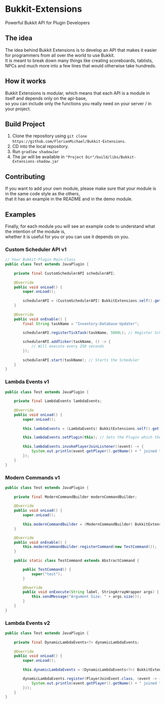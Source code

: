 # Bukkit-Extensions
Powerful Bukkit API for Plugin Developers

## The idea
The idea behind Bukkit Extensions is to develop an API that makes it easier for programmers from all over the world to use Bukkit. <br>
It is meant to break down many things like creating scoreboards, tablists, NPCs and much more into a few lines that would otherwise take hundreds. <br>

## How it works
Bukkit Extensions is modular, which means that each API is a module in itself and depends only on the api-base, <br>
so you can include only the functions you really need on your server / in your project.

## Build Project
1. Clone the repository using `git clone https://github.com/FlorianMichael/Bukkit-Extensions`.
2. CD into the local repository.
3. Run `gradlew shadowJar`
4. The jar will be available in `"Project Dir"/build/libs/Bukkit-Extensions-shadow.jar`

## Contributing
If you want to add your own module, please make sure that your module is in the same code style as the others, <br>
that it has an example in the README and in the demo module.

## Examples

Finally, for each module you will see an example code to understand what the intention of the module is, <br>
whether it is useful for you or you can use it depends on you.

### Custom Scheduler API v1

```java
// Your Bukkit-Plugin Main-Class
public class Test extends JavaPlugin {
    
    private final CustomSchedulerAPI schedulerAPI;
    
    @Override
    public void onLoad() {
        super.onLoad();
        
        schedulerAPI = (CustomSchedulerAPI) BukkitExtensions.self().get(CustomSchedulerAPI.class);
    }
    
    @Override
    public void onEnable() {
        final String taskName = "Inventory-Database-Updater";
        
        schedulerAPI.registerTickTask(taskName, 5000L); // Register Scheduler with Name and Delay

        schedulerAPI.addTicker(taskName, () -> {
            // Will execute every 250 seconds
        });
        
        schedulerAPI.start(taskName); // Starts the Scheduler
    }
}
```

### Lambda Events v1

```java
public class Test extends JavaPlugin {
    
    private final LambdaEvents lambdaEvents;
    
    @Override
    public void onLoad() {
        super.onLoad();
        
        this.lambdaEvents = (LambdaEvents) BukkitExtensions.self().get(LambdaEvents.class);

        this.lambdaEvents.setPlugin(this); // Sets the Plugin which the listeners are loaded in, default the Bukkit Extensions Loader Plugin
        
        this.lambdaEvents.invokePlayerJoinListener((event) -> {
            System.out.println(event.getPlayer().getName() + " joined the Server");
        });
    }
}
```

### Modern Commands v1

```java
public class Test extends JavaPlugin {
    
    private final ModernCommandBuilder modernCommandBuilder;
    
    @Override
    public void onLoad() {
        super.onLoad();
        
        this.modernCommandBuilder = (ModernCommandBuilder) BukkitExtensions.self().get(ModernCommandBuilder.class);
    }

    @Override
    public void onEnable() {
        this.modernCommandBuilder.registerCommand(new TestCommand());
    }
    
    public static class TestCommand extends AbstractCommand {

        public TestCommand() {
            super("test");
        }

        @Override
        public void onExecute(String label, StringArrayWrapper args) {
            this.sendMessage("Argument Size: " + args.size());
        }
    }
}
```

### Lambda Events v2

```java
public class Test extends JavaPlugin {
    
    private final DynamicLambdaEvents<?> dynamicLambdaEvents;
    
    @Override
    public void onLoad() {
        super.onLoad();
        
        this.dynamicLambdaEvents = (DynamicLambdaEvents<?>) BukkitExtensions.self().get(DynamicLambdaEvents.class);

        dynamicLambdaEvents.register(PlayerJoinEvent.class, (event -> {
            System.out.println(event.getPlayer().getName() + " joined the Server");
        }));
    }
}
```
